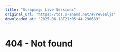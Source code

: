 ```yaml
---
title: "Scraping: Live Sessions"
original_url: "https://tds.s-anand.net/#/revealjs"
downloaded_at: "2025-06-18T21:05:44.290689"
---
```


404 - Not found
===============